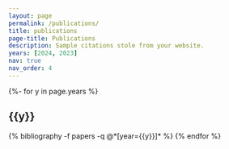 ```yaml
---
layout: page
permalink: /publications/
title: publications
page-title: Publications
description: Sample citations stole from your website.
years: [2024, 2023]
nav: true
nav_order: 4
---
```

<!-- _pages/publications.md -->
<div class="publications">

{%- for y in page.years %}
  <h2 class="year">{{y}}</h2>
  {% bibliography -f papers -q @*[year={{y}}]* %}
{% endfor %}

</div>
